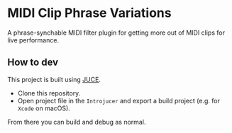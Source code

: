 # MIDI Clip Phrase Variations


A phrase-synchable MIDI filter plugin for getting more out of MIDI clips for live performance.

## How to dev
This project is built using [JUCE](https://juce.com). 

- Clone this repository.
- Open project file in the `Introjucer` and export a build project (e.g. for `Xcode` on macOS).

From there you can build and debug as normal.
